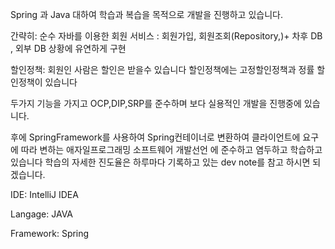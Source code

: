 Spring 과 Java 대하여 학습과 복습을 목적으로 개발을 진행하고 있습니다.

간략히: 순수 자바를 이용한 회원 서비스 : 회원가입, 회원조회(Repository,)+ 차후 DB , 외부 DB 상황에 유연하게 구현

할인정책: 회원인 사람은 할인은 받을수 있습니다 할인정책에는 고정할인정책과 정률 할인정책이 있습니다

두가지 기능을 가지고 OCP,DIP,SRP를 준수하며 보다 실용적인 개발을 진행중에 있습니다.

후에 SpringFramework를 사용하여 Spring컨테이너로 변환하여 클라이언트에 요구에 따라 변하는 애자일프로그래밍 소프트웨어 개발선언 에 준수하고 
염두하고 학습하고 있습니다 학습의 자세한 진도율은 하루마다 기록하고 있는 dev note를 참고 하시면 되겠습니다.

IDE: IntelliJ IDEA 

Langage: JAVA

Framework: Spring

